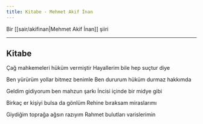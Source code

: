 ```yaml
---
title: Kitabe - Mehmet Akif İnan
---
```


Bir [[sair/akifinan|Mehmet Akif İnan]] şiiri

---

## Kitabe
Çağ mahkemeleri hüküm vermiştir
Hayallerim bile hep suçtur diye

Ben yürürüm yollar bitmez benimle
Ben dururum hüküm durmaz hakkımda

Geldim gidiyorum ben mahzun şarkı
İncisi içinde bir midye gibi

Birkaç er kişiyi bulsa da gönlüm
Rehine bıraksam miraslarımı

Giydiğim toprağa ağsın razıyım
Rahmet bulutları varislerimin